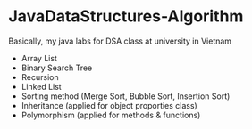 # JavaDataStructures-Algorithm
Basically, my java labs for DSA class at university in Vietnam

- Array List
- Binary Search Tree
- Recursion
- Linked List
- Sorting method (Merge Sort, Bubble Sort, Insertion Sort)
- Inheritance (applied for object proporties class)
- Polymorphism (applied for methods & functions)
